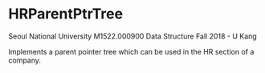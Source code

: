 # HRParentPtrTree
Seoul National University 
M1522.000900 Data Structure 
Fall 2018 - U Kang 

Implements a parent pointer tree which can be used in the HR section of a company.

